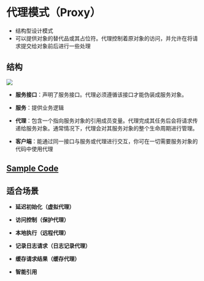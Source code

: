 # 代理模式（Proxy）

* 结构型设计模式
* 可以提供对象的替代品或其占位符。代理控制着原对象的访问，并允许在将请求提交给对象前后进行一些处理

## 结构

![](https://img-blog.csdnimg.cn/20201028091456400.png)

* **服务接口**：声明了服务接口。代理必须遵循该接口才能伪装成服务对象。

* **服务**：提供业务逻辑

* **代理**：包含一个指向服务对象的引用成员变量。代理完成其任务后会将请求传递给服务对象。通常情况下，代理会对其服务对象的整个生命周期进行管理。

* **客户端**：能通过同一接口与服务或代理进行交互，你可在一切需要服务对象的代码中使用代理

## [Sample Code](https://github.com/Conzxy/Design_Pattern/blob/main/Proxy.h)

## 适合场景

* **延迟初始化（虚拟代理）**

* **访问控制（保护代理）**

* **本地执行（远程代理）**

* **记录日志请求（日志记录代理）**

* **缓存请求结果（缓存代理）**

* **智能引用**
